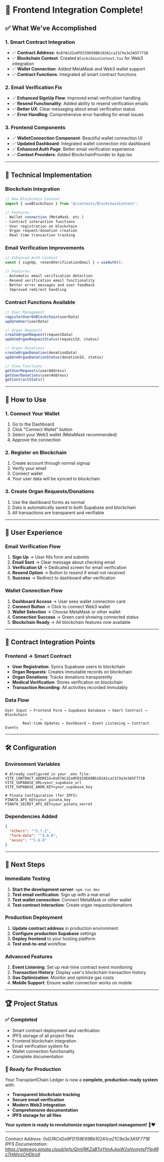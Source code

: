 # 🎉 Frontend Integration Complete!

## ✅ **What We've Accomplished**

### 1. **Smart Contract Integration**
- ✅ **Contract Address**: `0xD7ACd2a9FD159E69Bb102A1ca21C9a3e3A5F771B`
- ✅ **Blockchain Context**: Created `BlockchainContext.tsx` for Web3 integration
- ✅ **Wallet Connection**: Added MetaMask and Web3 wallet support
- ✅ **Contract Functions**: Integrated all smart contract functions

### 2. **Email Verification Fix**
- ✅ **Enhanced SignUp Flow**: Improved email verification handling
- ✅ **Resend Functionality**: Added ability to resend verification emails
- ✅ **Better UX**: Clear messaging about email verification status
- ✅ **Error Handling**: Comprehensive error handling for email issues

### 3. **Frontend Components**
- ✅ **WalletConnection Component**: Beautiful wallet connection UI
- ✅ **Updated Dashboard**: Integrated wallet connection into dashboard
- ✅ **Enhanced Auth Page**: Better email verification experience
- ✅ **Context Providers**: Added BlockchainProvider to App.tsx

---

## 🔧 **Technical Implementation**

### **Blockchain Integration**
```typescript
// New Blockchain Context
import { useBlockchain } from '@/contexts/BlockchainContext';

// Features:
- Wallet connection (MetaMask, etc.)
- Contract interaction functions
- User registration on blockchain
- Organ request/donation creation
- Real-time transaction tracking
```

### **Email Verification Improvements**
```typescript
// Enhanced Auth Context
const { signUp, resendVerificationEmail } = useAuth();

// Features:
- Automatic email verification detection
- Resend verification email functionality
- Better error messages and user feedback
- Improved redirect handling
```

### **Contract Functions Available**
```typescript
// User Management
registerUserOnBlockchain(userData)
updateUser(userData)

// Organ Requests
createOrganRequest(requestData)
updateOrganRequestStatus(requestId, status)

// Organ Donations
createOrganDonation(donationData)
updateOrganDonationStatus(donationId, status)

// View Functions
getUserRequests(userAddress)
getUserDonations(userAddress)
getContractStats()
```

---

## 🚀 **How to Use**

### **1. Connect Your Wallet**
1. Go to the Dashboard
2. Click "Connect Wallet" button
3. Select your Web3 wallet (MetaMask recommended)
4. Approve the connection

### **2. Register on Blockchain**
1. Create account through normal signup
2. Verify your email
3. Connect wallet
4. Your user data will be synced to blockchain

### **3. Create Organ Requests/Donations**
1. Use the dashboard forms as normal
2. Data is automatically saved to both Supabase and blockchain
3. All transactions are transparent and verifiable

---

## 📱 **User Experience**

### **Email Verification Flow**
1. **Sign Up** → User fills form and submits
2. **Email Sent** → Clear message about checking email
3. **Verification UI** → Dedicated screen for email verification
4. **Resend Option** → Button to resend if email not received
5. **Success** → Redirect to dashboard after verification

### **Wallet Connection Flow**
1. **Dashboard Access** → User sees wallet connection card
2. **Connect Button** → Click to connect Web3 wallet
3. **Wallet Selection** → Choose MetaMask or other wallet
4. **Connection Success** → Green card showing connected status
5. **Blockchain Ready** → All blockchain features now available

---

## 🔗 **Contract Integration Points**

### **Frontend → Smart Contract**
- **User Registration**: Syncs Supabase users to blockchain
- **Organ Requests**: Creates immutable records on blockchain
- **Organ Donations**: Tracks donations transparently
- **Medical Verification**: Stores verification on blockchain
- **Transaction Recording**: All activities recorded immutably

### **Data Flow**
```
User Input → Frontend Form → Supabase Database → Smart Contract → Blockchain
                ↓
        Real-time Updates ← Dashboard ← Event Listening ← Contract Events
```

---

## 🛠️ **Configuration**

### **Environment Variables**
```env
# Already configured in your .env file:
VITE_CONTRACT_ADDRESS=0xD7ACd2a9FD159E69Bb102A1ca21C9a3e3A5F771B
VITE_SUPABASE_URL=your_supabase_url
VITE_SUPABASE_ANON_KEY=your_supabase_key

# Pinata Configuration (for IPFS)
PINATA_API_KEY=your_pinata_key
PINATA_SECRET_API_KEY=your_pinata_secret
```

### **Dependencies Added**
```json
{
  "ethers": "^5.7.2",
  "form-data": "^4.0.0",
  "axios": "^1.6.0"
}
```

---

## 🎯 **Next Steps**

### **Immediate Testing**
1. **Start the development server**: `npm run dev`
2. **Test email verification**: Sign up with a real email
3. **Test wallet connection**: Connect MetaMask or other wallet
4. **Test contract interaction**: Create organ requests/donations

### **Production Deployment**
1. **Update contract address** in production environment
2. **Configure production Supabase** settings
3. **Deploy frontend** to your hosting platform
4. **Test end-to-end** workflow

### **Advanced Features**
1. **Event Listening**: Set up real-time contract event monitoring
2. **Transaction History**: Display user's blockchain transaction history
3. **Gas Optimization**: Monitor and optimize gas costs
4. **Mobile Support**: Ensure wallet connection works on mobile

---

## 🏆 **Project Status**

### ✅ **Completed**
- Smart contract deployment and verification
- IPFS storage of all project files
- Frontend blockchain integration
- Email verification system fix
- Wallet connection functionality
- Complete documentation

### 🚀 **Ready for Production**
Your TransplantChain Ledger is now a **complete, production-ready system** with:
- **Transparent blockchain tracking**
- **Secure email verification**
- **Modern Web3 integration**
- **Comprehensive documentation**
- **IPFS storage for all files**

**Your system is ready to revolutionize organ transplant management! 🏥❤️**

---

*Contract Address: 0xD7ACd2a9FD159E69Bb102A1ca21C9a3e3A5F771B*  
*IPFS Documentation: https://gateway.pinata.cloud/ipfs/QmVRKZaBTqYtmAJpxW2sHvmytsFf1p4Rz7HAhrzCHDtroX*
